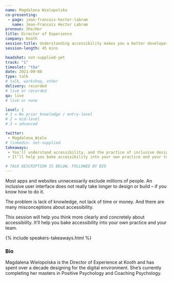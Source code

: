 ```yaml
---
name: Magdalena Wielopolska
co-presenting: 
 - page: jean-francois-hector-labram
   name: Jean-Francois Hector Labram
pronoun: She/Her
title: Director of Experience
company: Kooth
session-title: Understanding accessibility makes you a better developer/designer/leader
session-length: 45 mins

headshot: not-supplied-yet
track: "1"
timeslot: "tba"
date: 2021-09-08
type: talk
# talk, workshop, other
delivery: recorded
# live or recorded
qa: live
# live or none

level: 1
# 1 = No prior knowledge / entry-level
# 2 = mid-level
# 3 = advanced

twitter:
 - Magdalena_Wielo
# linkedin: not-supplied
takeaways:
 - You'll understand accessibility, and the practice of inclusive design and development
 - It’ll help you bake accessibility into your own practice and your team

# TALK DESCRIPTION IS BELOW, FOLLOWED BY BIO
---
```

Most apps and websites unnecessarily exclude millions of people.
An inclusive user interface does not really take longer to design or build – if you know how to do it.

The problem is lack of knowledge, not lack of time or money.
And there are many misconceptions about accessibility.

This session will help you think more clearly and concretely about accessibility.
It’ll help you bake accessibility into your own practice and your team.

{% include speakers-takeaways.html %}

<h3>Bio</h3>

Magdalena Wielopolska is the Director of Experience at Kooth and has spent over a decade designing for the digital environment. She’s currently completing her masters in Positive Psychology and Coaching Psychology.
